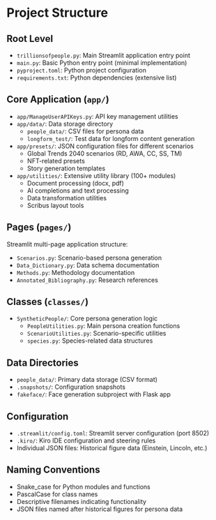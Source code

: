 # Project Structure

## Root Level
- `trillionsofpeople.py`: Main Streamlit application entry point
- `main.py`: Basic Python entry point (minimal implementation)
- `pyproject.toml`: Python project configuration
- `requirements.txt`: Python dependencies (extensive list)

## Core Application (`app/`)
- `app/ManageUserAPIKeys.py`: API key management utilities
- `app/data/`: Data storage directory
  - `people_data/`: CSV files for persona data
  - `longform_test/`: Test data for longform content generation
- `app/presets/`: JSON configuration files for different scenarios
  - Global Trends 2040 scenarios (RD, AWA, CC, SS, TM)
  - NFT-related presets
  - Story generation templates
- `app/utilities/`: Extensive utility library (100+ modules)
  - Document processing (docx, pdf)
  - AI completions and text processing
  - Data transformation utilities
  - Scribus layout tools

## Pages (`pages/`)
Streamlit multi-page application structure:
- `Scenarios.py`: Scenario-based persona generation
- `Data_Dictionary.py`: Data schema documentation
- `Methods.py`: Methodology documentation
- `Annotated_Bibliography.py`: Research references

## Classes (`classes/`)
- `SyntheticPeople/`: Core persona generation logic
  - `PeopleUtilities.py`: Main persona creation functions
  - `ScenarioUtilities.py`: Scenario-specific utilities
  - `species.py`: Species-related data structures

## Data Directories
- `people_data/`: Primary data storage (CSV format)
- `.snapshots/`: Configuration snapshots
- `fakeface/`: Face generation subproject with Flask app

## Configuration
- `.streamlit/config.toml`: Streamlit server configuration (port 8502)
- `.kiro/`: Kiro IDE configuration and steering rules
- Individual JSON files: Historical figure data (Einstein, Lincoln, etc.)

## Naming Conventions
- Snake_case for Python modules and functions
- PascalCase for class names
- Descriptive filenames indicating functionality
- JSON files named after historical figures for persona data